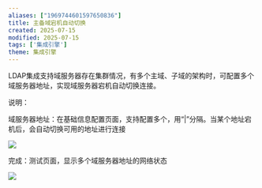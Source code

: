 ```yaml
---
aliases: ["1969744601597650836"]
title: 主备域宕机自动切换
created: 2025-07-15
modified: 2025-07-15
tags: ['集成引擎']
theme: 集成引擎
---
```


LDAP集成支持域服务器存在集群情况，有多个主域、子域的架构时，可配置多个域服务器地址，实现域服务器宕机自动切换连接。

说明：

域服务器地址：在基础信息配置页面，支持配置多个，用“|”分隔。当某个地址宕机后，会自动切换可用的地址进行连接

![](05a3db55861857c5dd0623b8e8eb03ad.jpg)

完成：测试页面，显示多个域服务器地址的网络状态

![](038792fee5a0a68ba2454284aeac13ec.jpg)